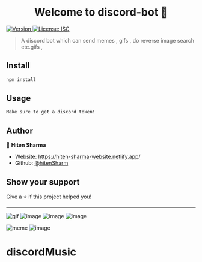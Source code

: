 <h1 align="center">Welcome to discord-bot 👋</h1>
<p>
  <a href="https://www.npmjs.com/package/discord-bot" target="_blank">
    <img alt="Version" src="https://img.shields.io/npm/v/discord-bot.svg">
  </a>
  <a href="#" target="_blank">
    <img alt="License: ISC" src="https://img.shields.io/badge/License-ISC-yellow.svg" />
  </a>
</p>

> A discord bot which can send memes , gifs , do reverse image search etc.gifs ,

## Install

```sh
npm install
```

## Usage

```sh
Make sure to get a discord token!
```

## Author

👤 **Hiten Sharma**

* Website: https://hiten-sharma-website.netlify.app/
* Github: [@hitenSharm](https://github.com/hitenSharm)

## Show your support

Give a ⭐️ if this project helped you!

***

![gif](https://user-images.githubusercontent.com/56029311/115148239-50fbcc00-a07c-11eb-830f-5da5345d56c4.png)
![image](https://user-images.githubusercontent.com/56029311/115998046-11485d80-a603-11eb-8b12-e9ecef04eb61.png)
![image](https://user-images.githubusercontent.com/56029311/115998055-186f6b80-a603-11eb-956e-1adb88de6b1a.png)
![image](https://user-images.githubusercontent.com/56029311/115998057-1c9b8900-a603-11eb-8c3b-2fd0d42ddbf6.png)

![meme](https://user-images.githubusercontent.com/56029311/115148232-4b05eb00-a07c-11eb-8b63-e0bb3fd30f83.png)
![image](https://user-images.githubusercontent.com/56029311/115243294-663a2e80-a140-11eb-9985-e566de86fab6.png)
# discordMusic
